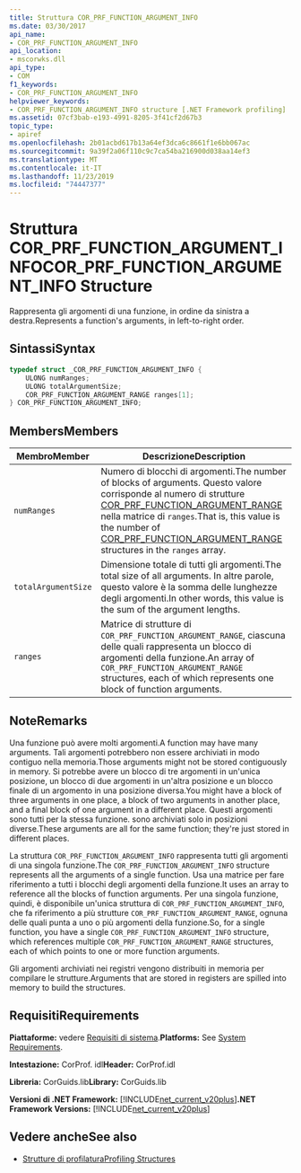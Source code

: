 ```yaml
---
title: Struttura COR_PRF_FUNCTION_ARGUMENT_INFO
ms.date: 03/30/2017
api_name:
- COR_PRF_FUNCTION_ARGUMENT_INFO
api_location:
- mscorwks.dll
api_type:
- COM
f1_keywords:
- COR_PRF_FUNCTION_ARGUMENT_INFO
helpviewer_keywords:
- COR_PRF_FUNCTION_ARGUMENT_INFO structure [.NET Framework profiling]
ms.assetid: 07cf3bab-e193-4991-8205-3f41cf2d67b3
topic_type:
- apiref
ms.openlocfilehash: 2b01acbd617b13a64ef3dca6c8661f1e6bb067ac
ms.sourcegitcommit: 9a39f2a06f110c9c7ca54ba216900d038aa14ef3
ms.translationtype: MT
ms.contentlocale: it-IT
ms.lasthandoff: 11/23/2019
ms.locfileid: "74447377"
---
```

# <a name="cor_prf_function_argument_info-structure"></a><span data-ttu-id="7bf26-102">Struttura COR_PRF_FUNCTION_ARGUMENT_INFO</span><span class="sxs-lookup"><span data-stu-id="7bf26-102">COR_PRF_FUNCTION_ARGUMENT_INFO Structure</span></span>
<span data-ttu-id="7bf26-103">Rappresenta gli argomenti di una funzione, in ordine da sinistra a destra.</span><span class="sxs-lookup"><span data-stu-id="7bf26-103">Represents a function's arguments, in left-to-right order.</span></span>  
  
## <a name="syntax"></a><span data-ttu-id="7bf26-104">Sintassi</span><span class="sxs-lookup"><span data-stu-id="7bf26-104">Syntax</span></span>  
  
```cpp  
typedef struct _COR_PRF_FUNCTION_ARGUMENT_INFO {  
    ULONG numRanges;  
    ULONG totalArgumentSize;  
    COR_PRF_FUNCTION_ARGUMENT_RANGE ranges[1];  
} COR_PRF_FUNCTION_ARGUMENT_INFO;  
```  
  
## <a name="members"></a><span data-ttu-id="7bf26-105">Members</span><span class="sxs-lookup"><span data-stu-id="7bf26-105">Members</span></span>  
  
|<span data-ttu-id="7bf26-106">Membro</span><span class="sxs-lookup"><span data-stu-id="7bf26-106">Member</span></span>|<span data-ttu-id="7bf26-107">Descrizione</span><span class="sxs-lookup"><span data-stu-id="7bf26-107">Description</span></span>|  
|------------|-----------------|  
|`numRanges`|<span data-ttu-id="7bf26-108">Numero di blocchi di argomenti.</span><span class="sxs-lookup"><span data-stu-id="7bf26-108">The number of blocks of arguments.</span></span> <span data-ttu-id="7bf26-109">Questo valore corrisponde al numero di strutture [COR_PRF_FUNCTION_ARGUMENT_RANGE](../../../../docs/framework/unmanaged-api/profiling/cor-prf-function-argument-range-structure.md) nella matrice di `ranges`.</span><span class="sxs-lookup"><span data-stu-id="7bf26-109">That is, this value is the number of [COR_PRF_FUNCTION_ARGUMENT_RANGE](../../../../docs/framework/unmanaged-api/profiling/cor-prf-function-argument-range-structure.md) structures in the `ranges` array.</span></span>|  
|`totalArgumentSize`|<span data-ttu-id="7bf26-110">Dimensione totale di tutti gli argomenti.</span><span class="sxs-lookup"><span data-stu-id="7bf26-110">The total size of all arguments.</span></span> <span data-ttu-id="7bf26-111">In altre parole, questo valore è la somma delle lunghezze degli argomenti.</span><span class="sxs-lookup"><span data-stu-id="7bf26-111">In other words, this value is the sum of the argument lengths.</span></span>|  
|`ranges`|<span data-ttu-id="7bf26-112">Matrice di strutture di `COR_PRF_FUNCTION_ARGUMENT_RANGE`, ciascuna delle quali rappresenta un blocco di argomenti della funzione.</span><span class="sxs-lookup"><span data-stu-id="7bf26-112">An array of `COR_PRF_FUNCTION_ARGUMENT_RANGE` structures, each of which represents one block of function arguments.</span></span>|  
  
## <a name="remarks"></a><span data-ttu-id="7bf26-113">Note</span><span class="sxs-lookup"><span data-stu-id="7bf26-113">Remarks</span></span>  
 <span data-ttu-id="7bf26-114">Una funzione può avere molti argomenti.</span><span class="sxs-lookup"><span data-stu-id="7bf26-114">A function may have many arguments.</span></span> <span data-ttu-id="7bf26-115">Tali argomenti potrebbero non essere archiviati in modo contiguo nella memoria.</span><span class="sxs-lookup"><span data-stu-id="7bf26-115">Those arguments might not be stored contiguously in memory.</span></span> <span data-ttu-id="7bf26-116">Si potrebbe avere un blocco di tre argomenti in un'unica posizione, un blocco di due argomenti in un'altra posizione e un blocco finale di un argomento in una posizione diversa.</span><span class="sxs-lookup"><span data-stu-id="7bf26-116">You might have a block of three arguments in one place, a block of two arguments in another place, and a final block of one argument in a different place.</span></span> <span data-ttu-id="7bf26-117">Questi argomenti sono tutti per la stessa funzione. sono archiviati solo in posizioni diverse.</span><span class="sxs-lookup"><span data-stu-id="7bf26-117">These arguments are all for the same function; they're just stored in different places.</span></span>  
  
 <span data-ttu-id="7bf26-118">La struttura `COR_PRF_FUNCTION_ARGUMENT_INFO` rappresenta tutti gli argomenti di una singola funzione.</span><span class="sxs-lookup"><span data-stu-id="7bf26-118">The `COR_PRF_FUNCTION_ARGUMENT_INFO` structure represents all the arguments of a single function.</span></span> <span data-ttu-id="7bf26-119">Usa una matrice per fare riferimento a tutti i blocchi degli argomenti della funzione.</span><span class="sxs-lookup"><span data-stu-id="7bf26-119">It uses an array to reference all the blocks of function arguments.</span></span> <span data-ttu-id="7bf26-120">Per una singola funzione, quindi, è disponibile un'unica struttura di `COR_PRF_FUNCTION_ARGUMENT_INFO`, che fa riferimento a più strutture `COR_PRF_FUNCTION_ARGUMENT_RANGE`, ognuna delle quali punta a uno o più argomenti della funzione.</span><span class="sxs-lookup"><span data-stu-id="7bf26-120">So, for a single function, you have a single `COR_PRF_FUNCTION_ARGUMENT_INFO` structure, which references multiple `COR_PRF_FUNCTION_ARGUMENT_RANGE` structures, each of which points to one or more function arguments.</span></span>  
  
 <span data-ttu-id="7bf26-121">Gli argomenti archiviati nei registri vengono distribuiti in memoria per compilare le strutture.</span><span class="sxs-lookup"><span data-stu-id="7bf26-121">Arguments that are stored in registers are spilled into memory to build the structures.</span></span>  
  
## <a name="requirements"></a><span data-ttu-id="7bf26-122">Requisiti</span><span class="sxs-lookup"><span data-stu-id="7bf26-122">Requirements</span></span>  
 <span data-ttu-id="7bf26-123">**Piattaforme:** vedere [Requisiti di sistema](../../../../docs/framework/get-started/system-requirements.md).</span><span class="sxs-lookup"><span data-stu-id="7bf26-123">**Platforms:** See [System Requirements](../../../../docs/framework/get-started/system-requirements.md).</span></span>  
  
 <span data-ttu-id="7bf26-124">**Intestazione:** CorProf. idl</span><span class="sxs-lookup"><span data-stu-id="7bf26-124">**Header:** CorProf.idl</span></span>  
  
 <span data-ttu-id="7bf26-125">**Libreria:** CorGuids.lib</span><span class="sxs-lookup"><span data-stu-id="7bf26-125">**Library:** CorGuids.lib</span></span>  
  
 <span data-ttu-id="7bf26-126">**Versioni di .NET Framework:** [!INCLUDE[net_current_v20plus](../../../../includes/net-current-v20plus-md.md)]</span><span class="sxs-lookup"><span data-stu-id="7bf26-126">**.NET Framework Versions:** [!INCLUDE[net_current_v20plus](../../../../includes/net-current-v20plus-md.md)]</span></span>  
  
## <a name="see-also"></a><span data-ttu-id="7bf26-127">Vedere anche</span><span class="sxs-lookup"><span data-stu-id="7bf26-127">See also</span></span>

- [<span data-ttu-id="7bf26-128">Strutture di profilatura</span><span class="sxs-lookup"><span data-stu-id="7bf26-128">Profiling Structures</span></span>](../../../../docs/framework/unmanaged-api/profiling/profiling-structures.md)
